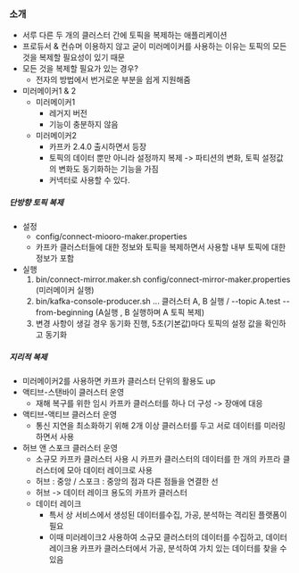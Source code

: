 ### 소개
* 서루 다른 두 개의 클러스터 간에 토픽을 복제하는 애플리케이션
* 프로듀서 & 컨슈머 이용하지 않고 굳이 미러메이커를 사용하는 이유는 토픽의 모든 것을 복제할 필요성이 있기 때문
* 모든 것을 복제할 필요가 있는 경우?
  * 전자의 방법에서 번거로운 부분을 쉽게 지원해줌
* 미러메이커1 & 2
  * 미러메이커1  
    * 레거지 버전
    * 기능이 충분하지 않음
  * 미러메이커2
    * 카프카 2.4.0 출시하면서 등장
    * 토픽의 데이터 뿐만 아니라 설정까지 복제 -> 파티션의 변화, 토픽 설정값의 변화도 동기화하는 기능을 가짐
    * 커넥터로 사용할 수 있다.
  
##### 단방향 토픽 복제
* 설정
  * config/connect-miooro-maker.properties 
  * 카프카 클러스터들에 대한 정보와 토픽을 복제하면서 사용할 내부 토픽에 대한 정보가 포함
* 실행
  1. bin/connect-mirror.maker.sh config/connect-mirror-maker.properties (미러메이커 실행)
  2. bin/kafka-console-producer.sh ... 클러스터 A, B 실행 / --topic A.test --from-beginning (A실행 , B 실행하며 A 토픽 복제)
  3. 변경 사항이 생길 경우 동기화 진행, 5초(기본값)마다 토픽의 설정 값을 확인하고 동기화

##### 지리적 복제
* 미러메이커2를 사용하면 카프카 클러스터 단위의 활용도 up
* 액티브-스탠바이 클러스터 운영
  * 재해 복구를 위한 임시 카프카 클러스터를 하나 더 구성 -> 장애에 대응
* 액티브-액티브 클러스터 운영
  * 통신 지연을 최소화하기 위해 2개 이상 클러스터를 두고 서로 데이터를 미러링하면서 사용
* 허브 앤 스포크 클러스터 운영
  * 소규모 카프카 클러스터 사용 시 카프카 클러스터의 데이터를 한 개의 카프라 클러스터에 모아 데이터 레이크로 사용 
  * 허브 : 중앙 / 스포크 : 중앙의 점과 다른 점들을 연결한 선
  * 허브 -> 데이터 레이크 용도의 카프카 클러스터
  * 데이터 레이크
    * 특서 상 서비스에서 생성된 데이터를수집, 가공, 분석하는 격리된 플랫폼이 필요
    * 이때 미러레이크2 사용하여 소규모 클러스터의 데이터를 수집하고, 데이터 레이크용 카프카 클러스터에서 가공, 분석하여 가치 있는 데이터를 찾을 수 있음